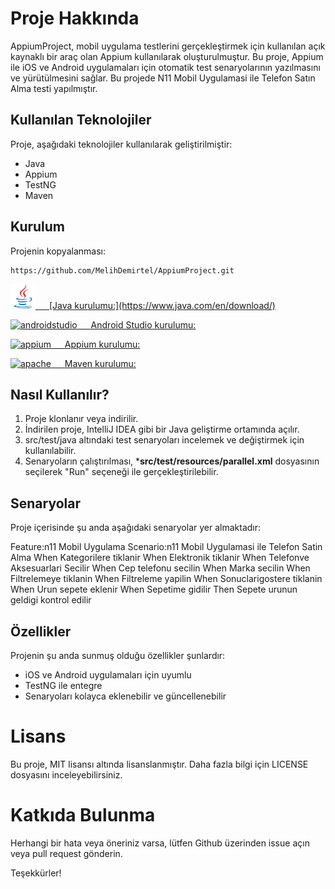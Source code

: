 # Proje Hakkında
AppiumProject, mobil uygulama testlerini gerçekleştirmek için kullanılan açık kaynaklı bir araç olan Appium kullanılarak oluşturulmuştur. Bu proje, Appium ile iOS ve Android uygulamaları için otomatik test senaryolarının yazılmasını ve yürütülmesini sağlar. Bu projede N11 Mobil Uygulamasi ile Telefon Satın Alma testi yapılmıştır.

## Kullanılan Teknolojiler
Proje, aşağıdaki teknolojiler kullanılarak geliştirilmiştir:

- Java
- Appium
- TestNG
- Maven

## Kurulum
Projenin kopyalanması:
```
https://github.com/MelihDemirtel/AppiumProject.git
```

<p align="left"> <a href="https://www.java.com" target="_blank" rel="noreferrer"> <img src="https://raw.githubusercontent.com/devicons/devicon/master/icons/java/java-original.svg" alt="java" width="40" height="40"/> &emsp; [Java kurulumu:](https://www.java.com/en/download/)
 
<a href="https://developer.android.com/studio" target="_blank" rel="noreferrer"> <img src="https://developer.android.com/static/studio/images/new-studio-logo-1.png" alt="androidstudio" width="40" height="40"/> &emsp; [Android Studio kurulumu:](https://developer.android.com/studio)
 
<a href="https://appium.io/" target="_blank" rel="noreferrer"> <img src="https://www.gartner.com/imagesrv/peer-insights/vendors/logos/appium.png" alt="appium" width="40" height="40"/> &emsp; [Appium kurulumu:](http://appium.io/docs/en/about-appium/getting-started/)

<a href="https://maven.apache.org/" target="_blank" rel="noreferrer"> <img src="https://upload.wikimedia.org/wikipedia/commons/thumb/5/52/Apache_Maven_logo.svg/1200px-Apache_Maven_logo.svg.png" alt="apache" width="40" height="40"/> &emsp; [Maven kurulumu:](https://maven.apache.org/install.html)

## Nasıl Kullanılır?
1. Proje klonlanır veya indirilir.
2. İndirilen proje, IntelliJ IDEA gibi bir Java geliştirme ortamında açılır.
3. src/test/java altındaki test senaryoları incelemek ve değiştirmek için kullanılabilir.
4. Senaryoların çalıştırılması, ***src/test/resources/parallel.xml** dosyasının seçilerek "Run" seçeneği ile gerçekleştirilebilir.

## Senaryolar
Proje içerisinde şu anda aşağıdaki senaryolar yer almaktadır:

 Feature:n11 Mobil Uygulama
    Scenario:n11 Mobil Uygulamasi ile Telefon Satin Alma
      When Kategorilere tiklanir
      When Elektronik tiklanir
      When Telefonve Aksesuarlari Secilir
      When Cep telefonu secilin
      When Marka secilin
      When Filtrelemeye tiklanin
      When Filtreleme yapilin
      When Sonuclarigostere tiklanin
      When Urun sepete eklenir
      When Sepetime gidilir
      Then Sepete urunun geldigi kontrol edilir

## Özellikler
Projenin şu anda sunmuş olduğu özellikler şunlardır:

- iOS ve Android uygulamaları için uyumlu
- TestNG ile entegre
- Senaryoları kolayca eklenebilir ve güncellenebilir

# Lisans
Bu proje, MIT lisansı altında lisanslanmıştır. Daha fazla bilgi için LICENSE dosyasını inceleyebilirsiniz.

# Katkıda Bulunma
Herhangi bir hata veya öneriniz varsa, lütfen Github üzerinden issue açın veya pull request gönderin.

Teşekkürler!
